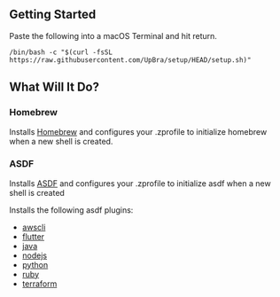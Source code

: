 ## Getting Started

Paste the following into a macOS Terminal and hit return.

```
/bin/bash -c "$(curl -fsSL https://raw.githubusercontent.com/UpBra/setup/HEAD/setup.sh)"
```

## What Will It Do?
### Homebrew

Installs [Homebrew](https://brew.sh/) and configures your .zprofile to initialize homebrew when a new shell is created.

### ASDF

Installs [ASDF](https://asdf-vm.com/) and configures your .zprofile to initialize asdf when a new shell is created

Installs the following asdf plugins:
- [awscli](https://github.com/MetricMike/asdf-awscli)
- [flutter](https://github.com/asdf-community/asdf-flutter)
- [java](https://github.com/halcyon/asdf-java)
- [nodejs](https://github.com/asdf-vm/asdf-nodejs)
- [python](https://github.com/asdf-community/asdf-python)
- [ruby](https://github.com/asdf-vm/asdf-ruby)
- [terraform](https://github.com/asdf-community/asdf-hashicorp)
